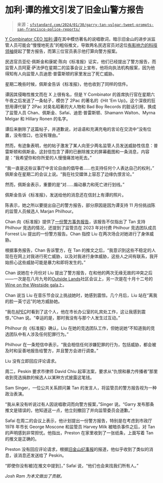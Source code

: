 <!--yml

类别：未分类

日期：2024-05-27 15:24:08

-->

# 加利·谭的推文引发了旧金山警方报告

> 来源：[`sfstandard.com/2024/01/30/garry-tan-vulgar-tweet-prompts-san-francisco-police-reports/`](https://sfstandard.com/2024/01/30/garry-tan-vulgar-tweet-prompts-san-francisco-police-reports/)

[Y Combinator CEO 加利·谭](https://sfstandard.com/2023/09/27/garry-tan-y-combinator-declares-war-san-francisco-politics-progressives-elon-musk/)在其中模仿著名的说唱歌词，暗示旧金山的进步派监管人员可能会“慢慢地死去”的粗俗推文，导致两名民选官员对这位[有影响力的科技领袖](https://sfstandard.com/2023/11/13/san-francisco-politics-y-combinator-ceo-garry-tan/)提起了警方报告，而第三位官员表示他打算向警方报案。

民选官员亚伦·佩斯金和康妮·陈向《标准报》证实，他们已经提出了警方报告，而监管人员阿夏·萨法伊在星期二的监事会议上宣布，他将向执法机构报案，因为他得知有人向监管人员迪恩·普雷斯顿的家里发出了死亡威胁。

星期二晚些时候，佩斯金告诉《标准报》，他也收到了同样的信件。

谭因其侵略性推文而在 X 上很有名，但是 Y Combinator 的首席执行官在星期六午夜之后发送了一条帖子，模仿了 2Pac 的著名的《Hit ’Em Up》。这个深夜的狂怒用谭代替了 2Pac 对臭名昭著的大人物和 Bad Boy Records 的脏话引用，换成了监管人员 Chan、佩斯金、Safaí、迪恩·普雷斯顿、Shamann Walton、Myrna Melgar 和 Hillary Ronen 的名字。

谭后来删除了这篇帖子，并道歉说，对话语和充满充电的言论在交流中“没有位置，没有借口，也没有理由。”

然而，有迹象表明，他的帖子激发了某人向至少两名监管人员发送威胁性信息：普雷斯顿和佩斯金。这封信包含了谭的已删除推文的屏幕截图和一条消息，内容是：“我希望你和你所爱的人慢慢痛苦地死去。”

“我一直是这些议事厅中言论自由的倡导者……也支持任何个人表达自己的权利，” 佩斯金在星期二的会议上说。“我在社交媒体上容忍了边缘仇恨言论。”

然而，佩斯金表示，重要的是“对……煽动暴力和死亡进行划线。”

佩斯金告诉《标准报》，发送给他的消息还在信封上有谭的照片。

陈表示，她之所以要提出自己的警方报告，部分原因是因为谭支持 11 月份挑战陈的监管人员候选人 Marjan Philhour。

Chan 向《标准报》提供了[一份警方事务报告](https://www.documentcloud.org/documents/24397939-connie-chan-police-incident-report)，该报告不仅指出了 Tan 支持 Philhour 竞选的情况，还提到了监管员在 2023 年对付费 Philhour 竞选团队成员 Forrest Liu 提出的一份警方报告。Chan 指控 Liu 在两次场合对她进行了身体威胁。

根据事务报告，Chan 告诉警方，在 Tan 的推文之后，“我意识到这些不稳定的人现在在网上对我进行死亡威胁，以及对我进行身体威胁，这些人之间有联系，我开始担心这些威胁可能是暴力和即将发生的。”

Chan 说她在十月份对 Liu 提出了警方报告，在和他的两次无缘无故的冲突之后——一次是在八月九号的[Outside Lands](https://sfstandard.com/2023/08/09/outside-lands-2023-guide/)社区会议上，另一次是在十月十二号的[Wine on the Westside gala](https://richmondsf.org/event/wineandwhiskey/)上。

Chan 说当 Liu 在音乐节会议上挑战她时，她感到震惊。几个月后，Liu 站在“离我的脸一英寸远”的地方威胁她。

“我在[APEC](https://sfstandard.com/search/?query=apec)时看到了这个人，他在市长办公室的礼宾处工作，这让我感到震惊，”Chan 说。“幸运的是，那时我没有与那个人发生过互动。”

Philhour 向《标准报》确认，Liu 在她的竞选团队工作，但她说她“不知道我的竞选团队中有人涉及任何犯罪行为。”

Philhour 在一条短信中表示，“我会相信任何涉嫌犯罪的行为，包括威胁，都会被及时和妥善地报告给警方，并且警方会进行调查。”

Liu 没有立即回应评论请求。

周二，Peskin 要求市律师 David Chiu 起草法案，要求从“仇恨和暴力传播者”那里收到竞选捐款的候选人以某种方式披露这笔钱。

Sam Singer，一位公共关系顾问兼 Tan 的发言人，将监管员的警方报告视为一种政治表演。

“我从来没有听说过有人因说唱歌词而向警方报案，”Singer 说。“Garry 发布那条推文是错误的，他知道这一点，他立刻撤回了并向监管委员会道歉。”

Safaí 在周二的会议上表示，他计划提出一份警方报告，特别是在考虑到市政厅 1978 年市长 George Moscone 和监管员 Harvey Milk 被暗杀事件之后，对 Tan 的声明感到非常担忧。他指出，Preston 在家里收到了一张纸条，上面写着 Tan 的推文是正确的。

Preston 没有回应评论请求，根据[旧金山纪事报](https://www.sfchronicle.com/sf/article/sf-garry-tan-x-threatening-peskin-police-report-18637813.php)的报道，他似乎收到了类似的消息，该消息还发送给了 Peskin。

“即使你没有被[在推文中提到]，” Safaí 说，“他们也会来找我们所有人。”

*Josh Ram 为本文做出了贡献。*
